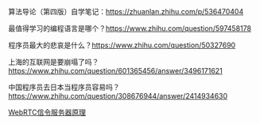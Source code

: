 算法导论（第四版）自学笔记：https://zhuanlan.zhihu.com/p/536470404 

最值得学习的编程语言是哪个？https://www.zhihu.com/question/597458178

程序员最大的悲哀是什么？https://www.zhihu.com/question/50327690

上海的互联网是要崩塌了吗？https://www.zhihu.com/question/601365456/answer/3496171621

中国程序员去日本当程序员容易吗？https://www.zhihu.com/question/308676944/answer/2414934630

[WebRTC信令服务器原理](https://zhuanlan.zhihu.com/p/522727179)